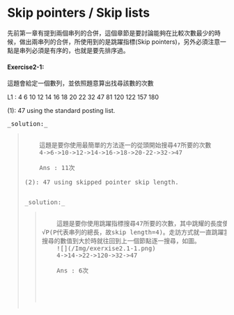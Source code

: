 # Skip pointers / Skip lists

先前第一章有提到兩個串列的合併，這個章節是要討論能夠在比較次數最少的時候，做出兩串列的合併，所使用到的是跳躍指標(Skip pointers)，另外必須注意一點是串列必須是有序的，也就是要先排序過。

#### Exercise2-1:

這題會給定一個數列，並依照題意算出找尋該數的次數

L1 : 4 6 10 12 14 16 18 20 22 32 47 81 120 122 157 180

(1): 47 using the standard posting list.

<pre>_solution:_<blockquote>
    這題是要你使用最簡單的方法逐一的從頭開始搜尋47所要的次數
    4->6->10->12->14->16->18->20-22->32->47<br>
    Ans : 11次

(2): 47 using skipped pointer skip length.

<pre>_solution:_<blockquote>
    這題是要你使用跳躍指標搜尋47所要的次數，其中跳耀的長度使用均等空間<br>√P(P代表串列的總長，故skip length=4)。走訪方式就一直跳躍當該數小於要被<br>搜尋的數值到大於時就往回到上一個節點逐一搜尋，如圖。  
    ![](/Img/exerxise2.1-1.png)
    4->14->22->120->32->47<br>
    Ans : 6次

